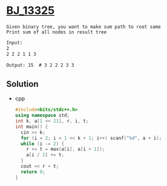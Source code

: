 # [BJ_13325](https://acmicpc.net/problem/13325)

```en
Given binary tree, you want to make sum path to root same
Print sum of all nodes in result tree
```

```txt
Input:
2
2 2 2 1 1 3

Output: 15  # 3 2 2 2 3 3
```

## Solution

* cpp

  ```cpp
  #include<bits/stdc++.h>
  using namespace std;
  int k, a[1 << 21], r, i, t;
  int main() {
    cin >> k;
    for (i = 2; i < 1 << k + 1; i++) scanf("%d", a + i);
    while (i -= 2) {
      r += t = max(a[i], a[i + 1]);
      a[i / 2] += t;
    }
    cout << r + t;
    return 0;
  }
  ```
